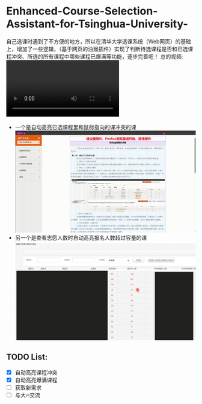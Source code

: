 # Enhanced-Course-Selection-Assistant-for-Tsinghua-University-
自己选课时遇到了不方便的地方，所以在清华大学选课系统（Web网页）的基础上，增加了一些逻辑，（基于网页的油猴插件）实现了判断待选课程是否和已选课程冲突、所选的所有课程中哪些课程已爆满等功能，逐步完善吧！
总的视频:
![总的视频](https://github.com/xiangwentao666/Enhanced-Course-Selection-Assistant-for-Tsinghua-University-/blob/main/assets/demo_video.mp4)

- 一个是自动高亮已选课程里和鼠标指向的课冲突的课
![高亮效果演示](https://github.com/xiangwentao666/Enhanced-Course-Selection-Assistant-for-Tsinghua-University-/blob/main/assets/conflict.gif)
- 另一个是查看志愿人数时自动高亮报名人数超过容量的课
![高亮效果演示](./assets/高亮爆满课程截图.png)

## TODO List:
- [x] 自动高亮课程冲突
- [x] 自动高亮爆满课程
- [ ] 获取新需求
- [ ] 与大🔥交流
